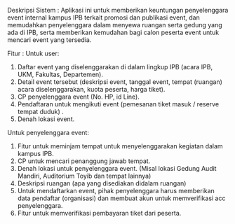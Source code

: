Deskripsi Sistem :
Aplikasi ini untuk memberikan keuntungan penyelenggara event internal kampus IPB terkait
promosi dan publikasi event, dan memudahkan penyelenggara dalam menyewa ruangan
serta gedung yang ada di IPB, serta memberikan kemudahan bagi calon peserta event
untuk mencari event yang tersedia.

Fitur :
Untuk user:
1. Daftar event yang diselenggarakan di dalam lingkup IPB (acara IPB, UKM, Fakultas,
Departemen).
2. Detail event tersebut (deskripsi event, tanggal event, tempat (ruangan) acara
diselenggarakan, kuota peserta, harga tiket).
3. CP penyelenggara event (No. HP, id Line).
4. Pendaftaran untuk mengikuti event (pemesanan tiket masuk / reserve tempat duduk) .
5. Denah lokasi event.

Untuk penyelenggara event:
1. Fitur untuk meminjam tempat untuk menyelenggarakan kegiatan dalam kampus IPB.
2. CP untuk mencari penanggung jawab tempat.
3. Denah lokasi untuk penyelenggara event. (Misal lokasi Gedung Audit Mandiri, Auditorium
Toyib dan tempat lainnya)
4. Deskripsi ruangan (apa yang disediakan didalam ruangan)
5. Untuk mendaftarkan event, pihak penyelenggara harus memberikan data pendaftar
(organisasi) dan membuat akun untuk memverifikasi acc penyelenggara.
6. Fitur untuk memverifikasi pembayaran tiket dari peserta.
